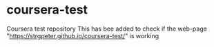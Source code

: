 # coursera-test
Coursera test repository
This has bee added to check if the web-page "https://strgpeter.github.io/coursera-test/" is working
